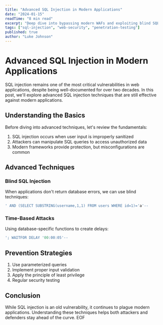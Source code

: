 ```yaml
---
title: "Advanced SQL Injection in Modern Applications"
date: "2024-01-15"
readTime: "8 min read"
excerpt: "Deep dive into bypassing modern WAFs and exploiting blind SQL injection vulnerabilities in contemporary web applications."
tags: ["sql-injection", "web-security", "penetration-testing"]
published: true
author: "Luke Johnson"
---
```


# Advanced SQL Injection in Modern Applications

SQL injection remains one of the most critical vulnerabilities in web applications, despite being well-documented for over two decades. In this post, we'll explore advanced SQL injection techniques that are still effective against modern applications.

## Understanding the Basics

Before diving into advanced techniques, let's review the fundamentals:

1. SQL injection occurs when user input is improperly sanitized
2. Attackers can manipulate SQL queries to access unauthorized data
3. Modern frameworks provide protection, but misconfigurations are common

## Advanced Techniques

### Blind SQL Injection

When applications don't return database errors, we can use blind techniques:

```sql
' AND (SELECT SUBSTRING(username,1,1) FROM users WHERE id=1)='a'--
```

### Time-Based Attacks

Using database-specific functions to create delays:

```sql
'; WAITFOR DELAY '00:00:05'--
```

## Prevention Strategies

1. Use parameterized queries
2. Implement proper input validation
3. Apply the principle of least privilege
4. Regular security testing

## Conclusion

While SQL injection is an old vulnerability, it continues to plague modern applications. Understanding these techniques helps both attackers and defenders stay ahead of the curve.
EOF